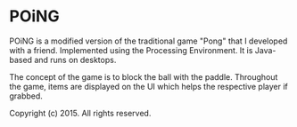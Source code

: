 POiNG
=====

POiNG is a modified version of the traditional game "Pong" that I developed with a friend. Implemented using the Processing Environment. It is Java-based and runs on desktops.

The concept of the game is to block the ball with the paddle. Throughout the game, items are displayed on the UI which helps the 
respective player if grabbed.

Copyright (c) 2015. All rights reserved.
